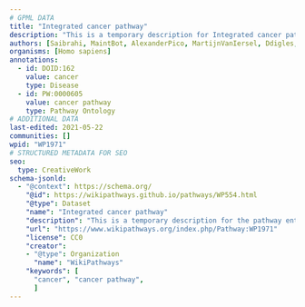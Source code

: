 ```yaml
---
# GPML DATA
title: "Integrated cancer pathway"
description: "This is a temporary description for Integrated cancer pathway"
authors: [Saibrahi, MaintBot, AlexanderPico, MartijnVanIersel, Ddigles, Khanspers, Egonw, Mkutmon, Marvin M2, Eweitz]
organisms: [Homo sapiens]
annotations:
  - id: DOID:162
    value: cancer
    type: Disease
  - id: PW:0000605
    value: cancer pathway
    type: Pathway Ontology
# ADDITIONAL DATA
last-edited: 2021-05-22
communities: []
wpid: "WP1971"
# STRUCTURED METADATA FOR SEO
seo:
  type: CreativeWork
schema-jsonld:
  - "@context": https://schema.org/
    "@id": https://wikipathways.github.io/pathways/WP554.html
    "@type": Dataset
    "name": "Integrated cancer pathway"
    "description": "This is a temporary description for the pathway entitled: Integrated cancer pathway"
    "url": "https://www.wikipathways.org/index.php/Pathway:WP1971"
    "license": CC0
    "creator":
    - "@type": Organization
      "name": "WikiPathways"
    "keywords": [
      "cancer", "cancer pathway",
      ]
---
```

